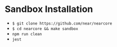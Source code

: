 # Sandbox Installation

- `$ git clone https://github.com/near/nearcore`
- `$ cd nearcore && make sandbox`
- `npm run clean`
- `jest`
